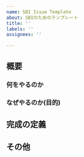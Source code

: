 ```yaml
---
name: SBI Issue Template
about: SBIのためのテンプレート
title: ''
labels: ''
assignees: ''

---
```


## 概要
<!-- このSBIにおける主要な課題や機能について簡潔に説明してください。-->

### 何をやるのか


### なぜやるのか(目的)


## 完成の定義
<!-- このSBIを完了とするための条件を記載してください。-->
<!-- デモ手順やテストの実施状況など-->
<!-- 「ここに〇〇を入力してボタンを押すと、次の画面にこんなメッセージが表示されて、入力したデータは××の形式で表示される」など-->


## その他
<!-- このSBIに関連するドキュメント、過去の類似したPBI、注記や備考などをここに記載してください。-->
